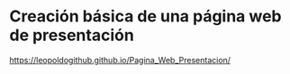 # Creación básica de una página web de presentación

https://leopoldogithub.github.io/Pagina_Web_Presentacion/
